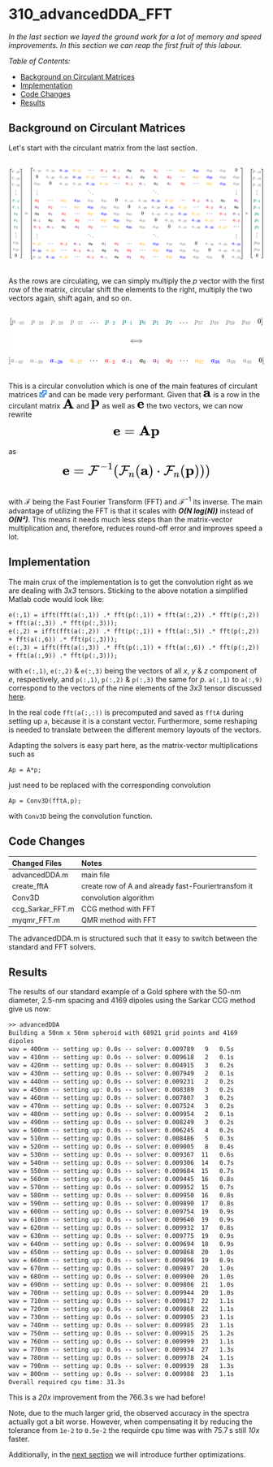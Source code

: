 # 310_advancedDDA_FFT

*In the last section we layed the ground work for a lot of memory and speed improvements. In this section we can reap the first fruit of this labour.*

*Table of Contents:*
  * [Background on Circulant Matrices](#Background-on-Circulant-Matrices)
  * [Implementation](#Implementation)
  * [Code Changes](#Code-Changes)
  * [Results](#Results)
 

## Background on Circulant Matrices

Let's start with the circulant matrix from the last section.

<br/>
<div align="center"><img style="background: white;" src="..\003_media\cvfTTvXUnR.svg"></div>
<br/>

As the rows are circulating, we can simply multiply the *p* vector with the first row of the matrix, circular shift the elements to the right, multiply the two vectors again, shift again, and so on.

<br/>
<!-- $$
\begin{matrix}
\begin{bmatrix}
\color{gray}{p_{-40}} & \color{gray}{p_{-39}} & \color{gray}{p_{-38}} & \color{gray}{p_{-37}} &  \ldots & \color{teal}{p_{-2}} & \color{teal}{p_{-1}} & \color{teal}{p_{0}} & \color{teal}{p_{1}} & \color{teal}{p_{2}} & \ldots & \color{gray}{p_{37}} & \color{gray}{p_{38}} & \color{gray}{p_{39}} & \color{gray}{p_{40}} & 0 
\end{bmatrix} \\ 
\, \\
\Longleftrightarrow \\
\, \\
\begin{bmatrix}
\color{gray}{a_{-40}} & \color{gray}{a_{-39}} & \color{blue}{a_{-38}} & \color{orange}{a_{-37}} &  \cdots & \color{red}{a_{-2}} & \color{purple}{a_{-1}} & a_{0} & \color{purple}{a_{1}} & \color{red}{a_{2}} & \cdots & \color{orange}{a_{37}} & \color{blue}{a_{38}} & \color{gray}{a_{39}} & \color{gray}{a_{40}} & 0 \\
\end{bmatrix}
\end{matrix}
$$ --> 

<div align="center"><img style="background: white;" src="..\003_media\6Vc4ryt8GM.svg"></div> 
<br/>

This is a circular convolution which is one of the main features of circulant matrices [<img src="../003_media/External.svg" height="14">](https://en.wikipedia.org/wiki/Circulant_matrix#Analytic_interpretation) and can be made very performant. Given that <!-- $\mathbf{a}$ --> <img src="..\003_media\L1AubYq1sQ.svg"> is a row in the circulant matrix <img src="..\003_media\azPQdhk1g1.svg"> and <!-- $\mathbf{p}$ --> <img style="transform: translateY(0.1em)" src="..\003_media\rCRApphzIv.svg"> as well as <!-- $\mathbf{e}$ --> <img src="..\003_media\8lcVRpOlYT.svg"> the two vectors, we can now rewrite

<!-- $$
\mathbf{e} = \mathbf{Ap}
$$ --> 

<div align="center"><img style="background: white;" src="..\003_media\osyRXfOlaT.svg"></div>

as 

<!-- $$
\mathbf{e} = \mathcal{F}^{-1} 
\left ( \mathcal{F}_n(\mathbf{a}) \cdot \mathcal{F}_n(\mathbf{p})) 
\right )
$$ --> 

<div align="center"><img style="background: white;" src="..\003_media\7ylMMTbYrp.svg"></div>
<br/>

with $\mathcal{F}$ being the Fast Fourier Transform (FFT) and $\mathcal{F}^{-1}$ its inverse. The main advantage of utilizing the FFT is that it scales with __*O(N log(N))*__ instead of __*O(N²)*__. This means it needs much less steps than the matrix-vector multiplication and, therefore, reduces round-off error and improves speed a lot.


## Implementation

The main crux of the implementation is to get the convolution right as we are dealing with *3x3* tensors. Sticking to the above notation a simplified Matlab code would look like:

    e(:,1) = ifft(fft(a(:,1)) .* fft(p(:,1)) + fft(a(:,2)) .* fft(p(:,2)) + fft(a(:,3)) .* fft(p(:,3)));
    e(:,2) = ifft(fft(a(:,2)) .* fft(p(:,1)) + fft(a(:,5)) .* fft(p(:,2)) + fft(a(:,6)) .* fft(p(:,3)));
    e(:,3) = ifft(fft(a(:,3)) .* fft(p(:,1)) + fft(a(:,6)) .* fft(p(:,2)) + fft(a(:,9)) .* fft(p(:,3)));

with `e(:,1)`, `e(:,2)` & `e(:,3)` being the vectors of all *x*, *y* & *z* component of *e*, respectively, and `p(:,1)`, `p(:,2)` & `p(:,3)` the same for *p*. `a(:,1)` to `a(:,9)` correspond to the vectors of the nine elements of the *3x3* tensor discussed [here](../100_simpleDDA#the-code).

In the real code `fft(a(:,:))` is precomputed and saved as `fftA` during setting up `a`, because it is a constant vector. Furthermore, some reshaping is needed to translate between the different memory layouts of the vectors.

Adapting the solvers is easy part here, as the matrix-vector multiplications such as

    Ap = A*p;

just need to be replaced with the corresponding convolution

    Ap = Conv3D(fftA,p);

with `Conv3D` being the convolution function.


## Code Changes


Changed Files           | Notes
:-----                  |:--------
advancedDDA.m           | main file
create_fftA             | create row of A and already fast-Fouriertransfom it
Conv3D                  | convolution algorithm
ccg_Sarkar_FFT.m        | CCG method with FFT
myqmr_FFT.m             | QMR method with FFT

The advancedDDA.m is structured such that it easy to switch between the standard and FFT solvers.



## Results

The results of our standard example of a Gold sphere with the 50-nm diameter, 2.5-nm spacing and 4169 dipoles using the Sarkar CCG method give us now: 

    >> advancedDDA
    Building a 50nm x 50nm spheroid with 68921 grid points and 4169 dipoles
    wav = 400nm -- setting up: 0.0s -- solver: 0.009789   9   0.5s 
    wav = 410nm -- setting up: 0.0s -- solver: 0.009618   2   0.1s 
    wav = 420nm -- setting up: 0.0s -- solver: 0.004915   3   0.2s 
    wav = 430nm -- setting up: 0.0s -- solver: 0.007949   2   0.1s 
    wav = 440nm -- setting up: 0.0s -- solver: 0.009231   2   0.2s 
    wav = 450nm -- setting up: 0.0s -- solver: 0.008389   3   0.2s 
    wav = 460nm -- setting up: 0.0s -- solver: 0.007807   3   0.2s 
    wav = 470nm -- setting up: 0.0s -- solver: 0.007524   3   0.2s 
    wav = 480nm -- setting up: 0.0s -- solver: 0.009954   2   0.1s 
    wav = 490nm -- setting up: 0.0s -- solver: 0.008249   3   0.2s 
    wav = 500nm -- setting up: 0.0s -- solver: 0.006245   4   0.2s 
    wav = 510nm -- setting up: 0.0s -- solver: 0.008486   5   0.3s 
    wav = 520nm -- setting up: 0.0s -- solver: 0.009005   8   0.4s 
    wav = 530nm -- setting up: 0.0s -- solver: 0.009367  11   0.6s 
    wav = 540nm -- setting up: 0.0s -- solver: 0.009306  14   0.7s 
    wav = 550nm -- setting up: 0.0s -- solver: 0.009684  15   0.7s 
    wav = 560nm -- setting up: 0.0s -- solver: 0.009445  16   0.8s 
    wav = 570nm -- setting up: 0.0s -- solver: 0.009952  15   0.7s 
    wav = 580nm -- setting up: 0.0s -- solver: 0.009950  16   0.8s 
    wav = 590nm -- setting up: 0.0s -- solver: 0.009890  17   0.8s 
    wav = 600nm -- setting up: 0.0s -- solver: 0.009754  19   0.9s 
    wav = 610nm -- setting up: 0.0s -- solver: 0.009640  19   0.9s 
    wav = 620nm -- setting up: 0.0s -- solver: 0.009932  17   0.8s 
    wav = 630nm -- setting up: 0.0s -- solver: 0.009775  19   0.9s 
    wav = 640nm -- setting up: 0.0s -- solver: 0.009694  18   0.9s 
    wav = 650nm -- setting up: 0.0s -- solver: 0.009868  20   1.0s 
    wav = 660nm -- setting up: 0.0s -- solver: 0.009896  19   0.9s 
    wav = 670nm -- setting up: 0.0s -- solver: 0.009897  20   1.0s 
    wav = 680nm -- setting up: 0.0s -- solver: 0.009900  20   1.0s 
    wav = 690nm -- setting up: 0.0s -- solver: 0.009806  21   1.0s 
    wav = 700nm -- setting up: 0.0s -- solver: 0.009944  20   1.0s 
    wav = 710nm -- setting up: 0.0s -- solver: 0.009817  22   1.1s 
    wav = 720nm -- setting up: 0.0s -- solver: 0.009868  22   1.1s 
    wav = 730nm -- setting up: 0.0s -- solver: 0.009905  23   1.1s 
    wav = 740nm -- setting up: 0.0s -- solver: 0.009985  23   1.1s 
    wav = 750nm -- setting up: 0.0s -- solver: 0.009915  25   1.2s 
    wav = 760nm -- setting up: 0.0s -- solver: 0.009999  23   1.1s 
    wav = 770nm -- setting up: 0.0s -- solver: 0.009934  27   1.3s 
    wav = 780nm -- setting up: 0.0s -- solver: 0.009978  24   1.1s 
    wav = 790nm -- setting up: 0.0s -- solver: 0.009939  28   1.3s 
    wav = 800nm -- setting up: 0.0s -- solver: 0.009988  23   1.1s 
    Overall required cpu time: 31.3s

This is a *20x* improvement from the 766.3&thinsp;s we had before! 

Note, due to the much larger grid, the observed accuracy in the spectra actually got a bit worse. However, when compensating it by reducing the tolerance from `1e-2` to `0.5e-2` the requirde cpu time was with 75.7&thinsp;s still *10x* faster. 

Additionally, in the [next section](../320_advancedDDA_FFT-optimized) we will introduce further optimizations.